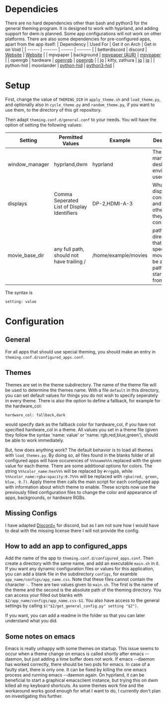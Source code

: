 # Dependicies
There are no hard dependencies other than bash and python3 for the general theming program.
It is designed to work with hyprland, and adding support for dwm is planned. Some app configurations will not work on other platforms. There are also some dependencies for pre-configured apps, apart from the app itself:
| Dependency | Used For | Get it on Arch | Get in on Void |
| ------ | ------- | ------ | ------- |
| betterdiscord | discord | [Website](https://betterdiscord.app/) | [Website](https://betterdiscord.app/) |
| mpvpaper | background | [mpvpaper (AUR)](https://aur.archlinux.org/packages/mpvpaper) | [mpvpaper](https://voidlinux.pkgs.org/current/voidlinux-main-x86_64/mpvpaper-1.8_1.x86_64.xbps.html) |
| openrgb | hardware | [openrgb](https://archlinux.org/packages/extra/x86_64/openrgb/) | [openrgb](https://voidlinux.pkgs.org/current/voidlinux-main-aarch64/openrgb-0.9_5.aarch64.xbps.htmlxs) |
| jq | kitty, zathura | [jq](https://archlinux.org/packages/extra/x86_64/jq/) | [jq](https://voidlinux.pkgs.org/current/voidlinux-main-aarch64/jq-1.8.1_1.aarch64.xbps.html) | 
| python-hid | moonlander | [python-hid](https://archlinux.org/packages/extra/any/python-hid/) | [python3-hid](https://voidlinux.pkgs.org/current/voidlinux-main-aarch64/python3-hid-1.0.4_4.aarch64.xbps.html) |


# Setup
First, change the value of `THEMING_DIR` in `apply_theme.sh` and `load_theme.py`, and optionally also in `cycle_theme.py` and `random_theme.py`, if you want to use them, to the directory of this git repository.

Then adapt `theming.conf.d/general.conf` to your needs. You will have the option of setting the following values:

| Setting | Permitted Values | Example | Description | 
| --------| --------- | -------- | -------- |
| window_manager | hyprland,dwm | hyprland | The window manager or desktop environment used |
| displays | Comma Seperated List of Display Identifiers | DP-2,HDMI-A-3 | What displays are connected, and in what other are they to be considered? |
| movie_base_dir | any full path, should not have trailing / | /home/example/movies | path to a directory so that specified movies will be a relative path starting from here |

The syntax is

``` 
setting: value
```

# Configuration
## General

For all apps that should use special theming, you should make an entry in `theming.conf.d/configured_apps.conf`. 

## Themes

Themes are set in the theme subdirectory. The name of the theme file will be used to determine the themes name. 
With a file `default` in this directory, you can set default values for things you do not wish to specify seperately in every theme. There is also the option to define a fallback, for example for the hardware_col:

```
hardware_col: fallback,dark
```
would specify dark as the fallback color for hardware_col, if you have not specified hardware_col in a theme.
All values you set in a theme file (given they follow the syntax 'name: value' or 'name: rgb,red,blue,green'), should be able to work immediately.

But, how does anything work? The default behavior is to load all themes with `load_themes.py`. By doing so, all files found in the blanks folder of all configured apps will have occurences of `%%%name%%%` replaced with the given value for each theme. There are some additional options for colors. The string `%%%color_name:hex%%%` will be replaced by `#rrggbb`, while `%%%color_name:rgba:opacity:0.7%%%` will be replaced with `rgba(red, green, blue, 0.7)`. Apply theme then calls the main script for each configured app with information about which theme to enable. These scripts now use the previously filled configuration files to change the color and appearance of apps, backgrounds, or hardware RGBs.

## Missing Configs
I have adapted [Discord+](https://github.com/PlusInsta/discord-plus) for discord, but as I am not sure how I would have to deal with the missing license there I will not provide the config.


## How to add an app to configured_apps
Add the name of the app to `theming.conf.d/configured_apps.conf`. Then create a directory with the same name, and add an executable `main.sh` in it. If you want any dynamic configuration files or values for this application, you can add a blank file in the subdirectory `configs`, for examble `app_name/configs/app_name.css`. Note that these files cannot contain the character `-`. There are two values given to `main.sh`. The first is the name of the theme and the second is the absolute path of the theming directory. You can access your filled out blanks with `$2/app_name/configs/app_name.css-$1`. You also have access to the general settings by calling `$("$2/get_general_config.py" setting "$2")`.

If you want, you can add a readme in the folder so that you can later understand what you did.

## Some notes on emacs

Emacs is really unhappy with some themes on startup. This issue seems to occur when a theme change on emacs is called shortly after emacs --daemon, but just adding a time buffer does not work. If emacs --daemon has worked correctly, there should be two pids for emacs. In case of a faulty start, there is only one. It can be fixed by killing the one emacs process and running emacs --daemon again. On hyprland, it can be beneficial to start a graphical emacsclient instance, but trying this on dwm killed all my keyboard shortcuts.
As some themes work fine and the workaround works good enough for what I want to do, I currently don't plan on investigating this further.
